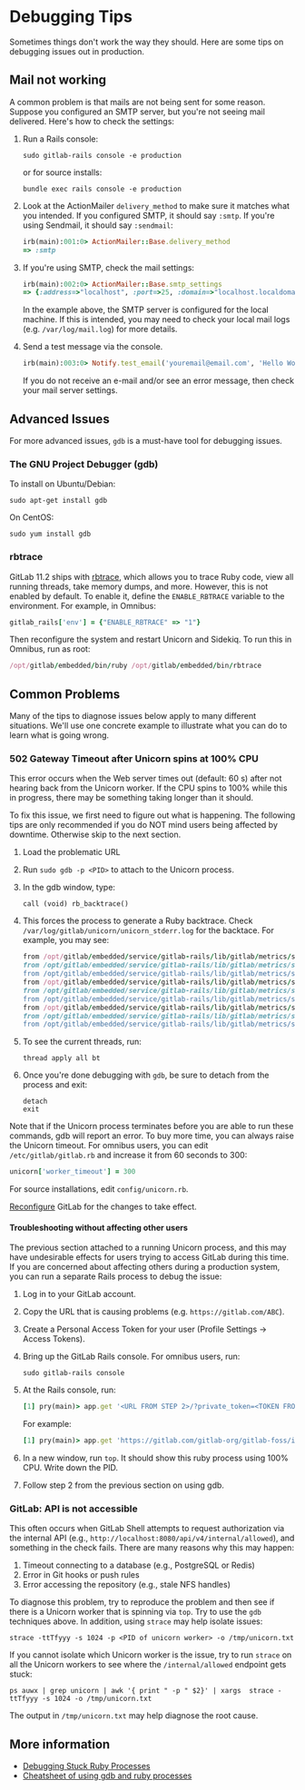 # Debugging Tips

Sometimes things don't work the way they should. Here are some tips on debugging issues out
in production.

## Mail not working

A common problem is that mails are not being sent for some reason. Suppose you configured
an SMTP server, but you're not seeing mail delivered. Here's how to check the settings:

1. Run a Rails console:

   ```shell
   sudo gitlab-rails console -e production
   ```

   or for source installs:

   ```shell
   bundle exec rails console -e production
   ```

1. Look at the ActionMailer `delivery_method` to make sure it matches what you
   intended. If you configured SMTP, it should say `:smtp`. If you're using
   Sendmail, it should say `:sendmail`:

   ```ruby
   irb(main):001:0> ActionMailer::Base.delivery_method
   => :smtp
   ```

1. If you're using SMTP, check the mail settings:

   ```ruby
   irb(main):002:0> ActionMailer::Base.smtp_settings
   => {:address=>"localhost", :port=>25, :domain=>"localhost.localdomain", :user_name=>nil, :password=>nil, :authentication=>nil, :enable_starttls_auto=>true}```
   ```

   In the example above, the SMTP server is configured for the local machine. If this is intended, you may need to check your local mail
   logs (e.g. `/var/log/mail.log`) for more details.

1. Send a test message via the console.

   ```ruby
   irb(main):003:0> Notify.test_email('youremail@email.com', 'Hello World', 'This is a test message').deliver_now
   ```

   If you do not receive an e-mail and/or see an error message, then check
   your mail server settings.

## Advanced Issues

For more advanced issues, `gdb` is a must-have tool for debugging issues.

### The GNU Project Debugger (gdb)

To install on Ubuntu/Debian:

```
sudo apt-get install gdb
```

On CentOS:

```
sudo yum install gdb
```

### rbtrace

GitLab 11.2 ships with [rbtrace](https://github.com/tmm1/rbtrace), which
allows you to trace Ruby code, view all running threads, take memory dumps,
and more. However, this is not enabled by default. To enable it, define the
`ENABLE_RBTRACE` variable to the environment. For example, in Omnibus:

```ruby
gitlab_rails['env'] = {"ENABLE_RBTRACE" => "1"}
```

Then reconfigure the system and restart Unicorn and Sidekiq. To run this
in Omnibus, run as root:

```ruby
/opt/gitlab/embedded/bin/ruby /opt/gitlab/embedded/bin/rbtrace
```

## Common Problems

Many of the tips to diagnose issues below apply to many different situations. We'll use one
concrete example to illustrate what you can do to learn what is going wrong.

### 502 Gateway Timeout after Unicorn spins at 100% CPU

This error occurs when the Web server times out (default: 60 s) after not
hearing back from the Unicorn worker. If the CPU spins to 100% while this in
progress, there may be something taking longer than it should.

To fix this issue, we first need to figure out what is happening. The
following tips are only recommended if you do NOT mind users being affected by
downtime. Otherwise skip to the next section.

1. Load the problematic URL
1. Run `sudo gdb -p <PID>` to attach to the Unicorn process.
1. In the gdb window, type:

   ```
   call (void) rb_backtrace()
   ```

1. This forces the process to generate a Ruby backtrace. Check
   `/var/log/gitlab/unicorn/unicorn_stderr.log` for the backtace. For example, you may see:

   ```ruby
   from /opt/gitlab/embedded/service/gitlab-rails/lib/gitlab/metrics/sampler.rb:33:in `block in start'
   from /opt/gitlab/embedded/service/gitlab-rails/lib/gitlab/metrics/sampler.rb:33:in `loop'
   from /opt/gitlab/embedded/service/gitlab-rails/lib/gitlab/metrics/sampler.rb:36:in `block (2 levels) in start'
   from /opt/gitlab/embedded/service/gitlab-rails/lib/gitlab/metrics/sampler.rb:44:in `sample'
   from /opt/gitlab/embedded/service/gitlab-rails/lib/gitlab/metrics/sampler.rb:68:in `sample_objects'
   from /opt/gitlab/embedded/service/gitlab-rails/lib/gitlab/metrics/sampler.rb:68:in `each_with_object'
   from /opt/gitlab/embedded/service/gitlab-rails/lib/gitlab/metrics/sampler.rb:68:in `each'
   from /opt/gitlab/embedded/service/gitlab-rails/lib/gitlab/metrics/sampler.rb:69:in `block in sample_objects'
   from /opt/gitlab/embedded/service/gitlab-rails/lib/gitlab/metrics/sampler.rb:69:in `name'
   ```

1. To see the current threads, run:

   ```
   thread apply all bt
   ```

1. Once you're done debugging with `gdb`, be sure to detach from the process and exit:

   ```
   detach
   exit
   ```

Note that if the Unicorn process terminates before you are able to run these
commands, gdb will report an error. To buy more time, you can always raise the
Unicorn timeout. For omnibus users, you can edit `/etc/gitlab/gitlab.rb` and
increase it from 60 seconds to 300:

```ruby
unicorn['worker_timeout'] = 300
```

For source installations, edit `config/unicorn.rb`.

[Reconfigure] GitLab for the changes to take effect.

[Reconfigure]: ../restart_gitlab.md#omnibus-gitlab-reconfigure

#### Troubleshooting without affecting other users

The previous section attached to a running Unicorn process, and this may have
undesirable effects for users trying to access GitLab during this time. If you
are concerned about affecting others during a production system, you can run a
separate Rails process to debug the issue:

1. Log in to your GitLab account.
1. Copy the URL that is causing problems (e.g. `https://gitlab.com/ABC`).
1. Create a Personal Access Token for your user (Profile Settings -> Access Tokens).
1. Bring up the GitLab Rails console. For omnibus users, run:

   ```
   sudo gitlab-rails console
   ```

1. At the Rails console, run:

   ```ruby
   [1] pry(main)> app.get '<URL FROM STEP 2>/?private_token=<TOKEN FROM STEP 3>'
   ```

   For example:

   ```ruby
   [1] pry(main)> app.get 'https://gitlab.com/gitlab-org/gitlab-foss/issues/1?private_token=123456'
   ```

1. In a new window, run `top`. It should show this ruby process using 100% CPU. Write down the PID.
1. Follow step 2 from the previous section on using gdb.

### GitLab: API is not accessible

This often occurs when GitLab Shell attempts to request authorization via the
internal API (e.g., `http://localhost:8080/api/v4/internal/allowed`), and
something in the check fails. There are many reasons why this may happen:

1. Timeout connecting to a database (e.g., PostgreSQL or Redis)
1. Error in Git hooks or push rules
1. Error accessing the repository (e.g., stale NFS handles)

To diagnose this problem, try to reproduce the problem and then see if there
is a Unicorn worker that is spinning via `top`. Try to use the `gdb`
techniques above. In addition, using `strace` may help isolate issues:

```shell
strace -ttTfyyy -s 1024 -p <PID of unicorn worker> -o /tmp/unicorn.txt
```

If you cannot isolate which Unicorn worker is the issue, try to run `strace`
on all the Unicorn workers to see where the `/internal/allowed` endpoint gets
stuck:

```shell
ps auwx | grep unicorn | awk '{ print " -p " $2}' | xargs  strace -ttTfyyy -s 1024 -o /tmp/unicorn.txt
```

The output in `/tmp/unicorn.txt` may help diagnose the root cause.

## More information

- [Debugging Stuck Ruby Processes](https://blog.newrelic.com/engineering/debugging-stuck-ruby-processes-what-to-do-before-you-kill-9/)
- [Cheatsheet of using gdb and ruby processes](gdb-stuck-ruby.txt)
